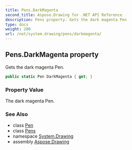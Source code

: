 ```yaml
---
title: Pens.DarkMagenta
second_title: Aspose.Drawing for .NET API Reference
description: Pens property. Gets the dark magenta Pen
type: docs
weight: 280
url: /net/system.drawing/pens/darkmagenta/
---
```

## Pens.DarkMagenta property

Gets the dark magenta Pen.

```csharp
public static Pen DarkMagenta { get; }
```

### Property Value

The dark magenta Pen.

### See Also

* class [Pen](../../pen/)
* class [Pens](../)
* namespace [System.Drawing](../../pens/)
* assembly [Aspose.Drawing](../../../)


